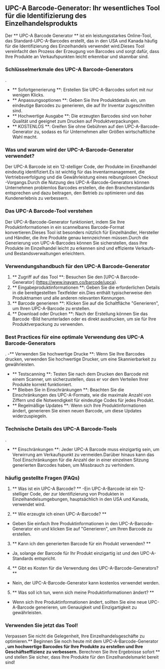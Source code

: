 ## UPC-A Barcode-Generator: Ihr wesentliches Tool für die Identifizierung des Einzelhandelsprodukts

Der ** UPC-A Barcode Generator ** ist ein leistungsstarkes Online-Tool, das Standard-UPC-A-Barcodes erstellt, das in den USA und Kanada häufig für die Identifizierung des Einzelhandels verwendet wird.Dieses Tool vereinfacht den Prozess der Erzeugung von Barcodes und sorgt dafür, dass Ihre Produkte an Verkaufspunkten leicht erkennbar und skannbar sind.

### Schlüsselmerkmale des UPC-A Barcode-Generators

.
- ** Sofortgenerierung **: Erstellen Sie UPC-A-Barcodes sofort mit nur wenigen Klicks.
- ** Anpassungsoptionen **: Geben Sie Ihre Produktdetails ein, um eindeutige Barcodes zu generieren, die auf Ihr Inventar zugeschnitten sind.
- ** Hochwertige Ausgabe **: Die erzeugten Barcodes sind von hoher Qualität und geeignet zum Drucken auf Produktverpackungen.
- ** KOSTENLOS **: Greifen Sie ohne Gebühren auf den UPC-A-Barcode-Generator zu, sodass es für Unternehmen aller Größen wirtschaftliche Wahl macht.

### Was und warum wird der UPC-A-Barcode-Generator verwendet?

Der UPC-A Barcode ist ein 12-stelliger Code, der Produkte im Einzelhandel eindeutig identifiziert.Es ist wichtig für das Inventarmanagement, die Vertriebsverfolgung und die Gewährleistung eines reibungslosen Checkout -Vorgangs.Durch die Nutzung des UPC-A-Barcode-Generators können Unternehmen problemlos Barcodes erstellen, die den Branchenstandards entsprechen und dazu beitragen, den Betrieb zu optimieren und das Kundenerlebnis zu verbessern.

### Das UPC-A Barcode-Tool verstehen

Der UPC-A-Barcode-Generator funktioniert, indem Sie Ihre Produktinformationen in ein scannelbares Barcode-Format konvertieren.Dieses Tool ist besonders nützlich für Einzelhändler, Hersteller und Händler, die ihre Produkte genau kennzeichnen müssen.Durch die Generierung von UPC-A-Barcodes können Sie sicherstellen, dass Ihre Produkte im Einzelhandel leicht zu erkennen sind und effiziente Verkaufs- und Bestandsverwaltungen erleichtern.

### Verwendungshandbuch für den UPC-A Barcode-Generator

1. ** Zugriff auf das Tool **: Besuchen Sie den [UPC-A Barcode-Generator] (https://www.inayam.co/barcode/upca).
2. ** Eingabeproduktinformationen **: Geben Sie die erforderlichen Details in die bereitgestellten Textfelder ein.Dies enthält typischerweise den Produktnamen und alle anderen relevanten Kennungen.
3. ** Barcode generieren **: Klicken Sie auf die Schaltfläche "Generieren", um Ihren UPC-A-Barcode zu erstellen.
4. ** Download oder Drucken **: Nach der Erstellung können Sie das Barcode -Bild herunterladen oder es direkt ausdrucken, um sie für Ihre Produktverpackung zu verwenden.

### Best Practices für eine optimale Verwendung des UPC-A Barcode-Generators

.
-** Verwenden Sie hochwertige Drucke **: Wenn Sie Ihre Barcodes drucken, verwenden Sie hochwertige Drucker, um eine Skannierbarkeit zu gewährleisten.
- ** Testscanning **: Testen Sie nach dem Drucken den Barcode mit einem Scanner, um sicherzustellen, dass er vor dem Verteilen Ihrer Produkte korrekt funktioniert.
- ** Bleiben Sie in Einschränkungen **: Beachten Sie die Einschränkungen des UPC-A-Formats, wie die maximale Anzahl von Ziffern und die Notwendigkeit für eindeutige Codes für jedes Produkt.
- ** Regelmäßige Updates **: Wenn sich Ihre Produktinformationen ändert, generieren Sie einen neuen Barcode, um diese Updates widerzuspiegeln.

### Technische Details des UPC-A Barcode-Tools

.
- ** Einschränkungen **: Jeder UPC-A Barcode muss einzigartig sein, um Verwirrung am Verkaufspunkt zu vermeiden.Darüber hinaus kann das Tool Einschränkungen für die Anzahl der in einer einzelnen Sitzung generierten Barcodes haben, um Missbrauch zu verhindern.

### häufig gestellte Fragen (FAQs)

1. ** Was ist ein UPC-A Barcode? **
-Ein UPC-A-Barcode ist ein 12-stelliger Code, der zur Identifizierung von Produkten in Einzelhandelsumgebungen, hauptsächlich in den USA und Kanada, verwendet wird.

2. ** Wie erzeugte ich einen UPC-A-Barcode? **
- Geben Sie einfach Ihre Produktinformationen in den UPC-A-Barcode-Generator ein und klicken Sie auf "Generieren", um Ihren Barcode zu erstellen.

3. ** Kann ich den generierten Barcode für ein Produkt verwenden? **
- Ja, solange der Barcode für Ihr Produkt einzigartig ist und den UPC-A-Standards entspricht.

4. ** Gibt es Kosten für die Verwendung des UPC-A-Barcode-Generators? **
- Nein, der UPC-A-Barcode-Generator kann kostenlos verwendet werden.

5. ** Was soll ich tun, wenn sich meine Produktinformationen ändert? **
- Wenn sich Ihre Produktinformationen ändert, sollten Sie eine neue UPC-A-Barcode generieren, um Genauigkeit und Einzigartigkeit zu gewährleisten.

### Verwenden Sie jetzt das Tool!

Verpassen Sie nicht die Gelegenheit, Ihre Einzelhandelsgeschäfte zu optimieren.** Beginnen Sie noch heute mit dem UPC-A-Barcode-Generator **, um hochwertige Barcodes für Ihre Produkte zu erstellen und Ihre Geschäftseffizienz zu verbessern.** Berechnen Sie Ihre Ergebnisse sofort ** und stellen Sie sicher, dass Ihre Produkte für den Einzelhandelsmarkt bereit sind!